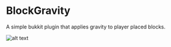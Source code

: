 # BlockGravity
A simple bukkit plugin that applies gravity to player placed blocks.

![alt text](https://github.com/rhin123/BlockGravity/blob/master/meta/roof_collapse.png?raw=true)

